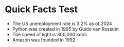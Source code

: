 # Quick Facts Test

- The US unemployment rate is 3.2% as of 2024
- Python was created in 1995 by Guido van Rossum  
- The speed of light is 300,000 km/s
- Amazon was founded in 1992